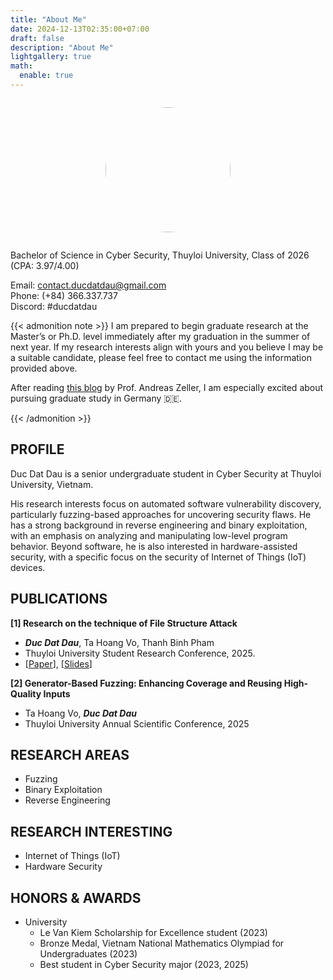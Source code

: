 ```yaml
---
title: "About Me"
date: 2024-12-13T02:35:00+07:00
draft: false
description: "About Me"
lightgallery: true
math:
  enable: true
---
```


<div style="text-align: center;">
    <figure style="display: inline-block; text-align: center;">
        <img src="/aboutme/ducdatdau.jpg" style="width: 200px; border-radius:999px; max-width: 100%;">
    </figure>
</div>

Bachelor of Science in Cyber Security, Thuyloi University, Class of 2026 (CPA: 3.97/4.00)

Email: contact.ducdatdau@gmail.com\
Phone: (+84) 366.337.737\
Discord: #ducdatdau

{{< admonition note >}}
I am prepared to begin graduate research at the Master’s or Ph.D. level immediately after my graduation in the summer of next year. If my research interests align with yours and you believe I may be a suitable candidate, please feel free to contact me using the information provided above.

After reading [this blog](https://andreas-zeller.info/2020/07/01/whats-it-like-to-be-a-phd-student-in-germany.html) by Prof. Andreas Zeller, I am especially excited about pursuing graduate study in Germany 🇩🇪. 

{{< /admonition >}}

## PROFILE 

Duc Dat Dau is a senior undergraduate student in Cyber Security at Thuyloi University, Vietnam.

His research interests focus on automated software vulnerability discovery, particularly fuzzing-based approaches for uncovering security flaws. He has a strong background in reverse engineering and binary exploitation, with an emphasis on analyzing and manipulating low-level program behavior. Beyond software, he is also interested in hardware-assisted security, with a specific focus on the security of Internet of Things (IoT) devices. 

## PUBLICATIONS

**[1] Research on the technique of File Structure Attack**
- ***Duc Dat Dau***, Ta Hoang Vo, Thanh Binh Pham
- Thuyloi University Student Research Conference, 2025.
- [[Paper](https://docs.google.com/document/d/1E_RXRYN1K7lyLJpRUvKssVzUsQSTPJD-/edit?usp=sharing&ouid=102103163135316721762&rtpof=true&sd=true)], [[Slides](https://docs.google.com/presentation/d/1lQVh6cK0SJh0SDFLPx-KoKBrIuQq_XC5/edit?usp=sharing&ouid=102103163135316721762&rtpof=true&sd=true)]

**[2] Generator-Based Fuzzing: Enhancing Coverage and Reusing High-Quality Inputs**
- Ta Hoang Vo, ***Duc Dat Dau***
- Thuyloi University Annual Scientific Conference, 2025 

## RESEARCH AREAS

- Fuzzing
- Binary Exploitation 
- Reverse Engineering 

## RESEARCH INTERESTING

- Internet of Things (IoT)
- Hardware Security 

## HONORS & AWARDS 

- University
  - Le Van Kiem Scholarship for Excellence student (2023)
  - Bronze Medal, Vietnam National Mathematics Olympiad for Undergraduates (2023)
  - Best student in Cyber Security major (2023, 2025)